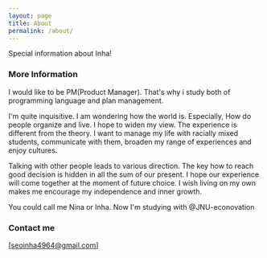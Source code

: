 ```yaml
---
layout: page
title: About
permalink: /about/
---
```


Special information about Inha!

### More Information

I would like to be PM(Product Manager).
That's why i study both of programming language and plan management.

I'm quite inquisitive. I am wondering how the world is. Especially, How do people organize and live. I hope to widen my view. The experience is different from the theory. I want to manage my life with racially mixed students, communicate with them, broaden my range of experiences and enjoy cultures. 

Talking with other people leads to various direction. The key how to reach good decision is hidden in all the sum of our present. I hope our experience will come together at the moment of future choice. I wish living on my own makes me encourage my independence and inner growth.

You could call me Nina or Inha.
Now I'm studying with @JNU-econovation

### Contact me

[seoinha4964@gmail.com]
